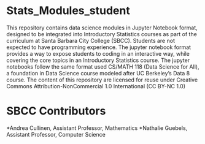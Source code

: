 # Stats_Modules_student
This repository contains data science modules in Jupyter Notebook format, designed to be integrated into Introductory Statistics courses as part of the curriculum at Santa Barbara City College (SBCC). Students are not expected to have programming experience. The jupyter notebook format provides a way to expose students to coding in an interactive way, while covering the core topics in an Introductory Statistics course. The jupyter notebooks follow the same format used CS/MATH 118 (Data Science for All), a foundation in Data Science course modeled after UC Berkeley’s Data 8 course. The content of this repository are licensed for reuse under Creative Commons Attribution-NonCommercial 1.0 International (CC BY-NC 1.0)
# SBCC Contributors
*Andrea Cullinen, Assistant Professor, Mathematics
*Nathalie Guebels, Assistant Professor, Computer Science
